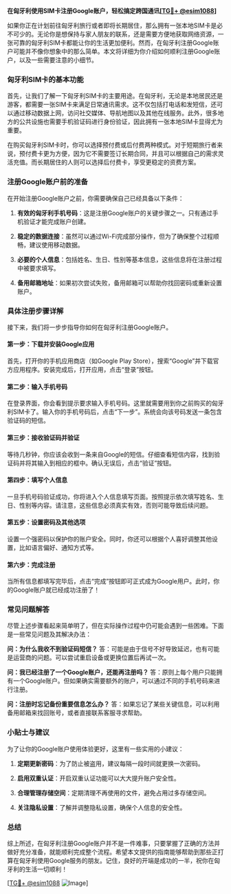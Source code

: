 **在匈牙利使用SIM卡注册Google账户，轻松搞定跨国通讯[[TG💪+ @esim1088](https://t.me/s/esim1088)]**

如果你正在计划前往匈牙利旅行或者即将长期居住，那么拥有一张本地SIM卡是必不可少的。无论你是想保持与家人朋友的联系，还是需要方便地获取网络资源，一张可靠的匈牙利SIM卡都能让你的生活更加便利。然而，在匈牙利注册Google账户可能并不像你想象中的那么简单。本文将详细为你介绍如何顺利注册Google账户，以及一些需要注意的小细节。

### 匈牙利SIM卡的基本功能

首先，让我们了解一下匈牙利SIM卡的主要用途。在匈牙利，无论是本地居民还是游客，都需要一张SIM卡来满足日常通讯需求。这不仅包括打电话和发短信，还可以通过移动数据上网，访问社交媒体、导航地图以及其他在线服务。此外，很多地方的公共设施也需要手机验证码进行身份验证，因此拥有一张本地SIM卡显得尤为重要。

在购买匈牙利SIM卡时，你可以选择预付费或后付费两种模式。对于短期旅行者来说，预付费卡更为方便，因为它不需要签订长期合同，并且可以根据自己的需求灵活充值。而长期居住的人则可以选择后付费卡，享受更稳定的资费方案。

### 注册Google账户前的准备

在开始注册Google账户之前，你需要确保自己已经具备以下条件：

1. **有效的匈牙利手机号码**：这是注册Google账户的关键步骤之一。只有通过手机验证才能完成账户创建。
   
2. **稳定的数据连接**：虽然可以通过Wi-Fi完成部分操作，但为了确保整个过程顺畅，建议使用移动数据。

3. **必要的个人信息**：包括姓名、生日、性别等基本信息，这些信息将在注册过程中被要求填写。

4. **备用邮箱地址**：如果初次尝试失败，备用邮箱可以帮助你找回密码或重新设置账户。

### 具体注册步骤详解

接下来，我们将一步步指导你如何在匈牙利注册Google账户。

#### 第一步：下载并安装Google应用
首先，打开你的手机应用商店（如Google Play Store），搜索“Google”并下载官方应用程序。安装完成后，打开应用，点击“登录”按钮。

#### 第二步：输入手机号码
在登录界面，你会看到提示要求输入手机号码。这里就需要用到你之前购买的匈牙利SIM卡了。输入你的手机号码后，点击“下一步”。系统会向该号码发送一条包含验证码的短信。

#### 第三步：接收验证码并验证
等待几秒钟，你应该会收到一条来自Google的短信。仔细查看短信内容，找到验证码并将其输入到相应的框中。确认无误后，点击“验证”按钮。

#### 第四步：填写个人信息
一旦手机号码验证成功，你将进入个人信息填写页面。按照提示依次填写姓名、生日、性别等内容。请注意，这些信息必须真实有效，否则可能导致后续问题。

#### 第五步：设置密码及其他选项
设置一个强密码以保护你的账户安全。同时，你还可以根据个人喜好调整其他设置，比如语言偏好、通知方式等。

#### 第六步：完成注册
当所有信息都填写完毕后，点击“完成”按钮即可正式成为Google用户。此时，你的Google账户就已经成功注册了！

### 常见问题解答

尽管上述步骤看起来简单明了，但在实际操作过程中仍可能会遇到一些困难。下面是一些常见问题及其解决办法：

**问：为什么我收不到验证码短信？**
答：可能是由于信号不好导致延迟，也有可能是运营商的问题。可以尝试重启设备或更换位置后再试一次。

**问：我已经注册了一个Google账户，还能再注册吗？**
答：原则上每个用户只能拥有一个Google账户。但如果确实需要额外的账户，可以通过不同的手机号码来进行注册。

**问：注册时忘记备份重要信息怎么办？**
答：如果忘记了某些关键信息，可以利用备用邮箱来找回账号，或者直接联系客服寻求帮助。

### 小贴士与建议

为了让你的Google账户使用体验更好，这里有一些实用的小建议：

1. **定期更新密码**：为了防止被盗用，建议每隔一段时间就更换一次密码。
   
2. **启用双重认证**：开启双重认证功能可以大大提升账户安全性。

3. **合理管理存储空间**：定期清理不再使用的文件，避免占用过多存储空间。

4. **关注隐私设置**：了解并调整隐私设置，确保个人信息的安全性。

### 总结

综上所述，在匈牙利注册Google账户并不是一件难事，只要掌握了正确的方法并做好充分准备，就能顺利完成整个流程。希望本文提供的指南能够帮助到那些正打算在匈牙利使用Google服务的朋友。记住，良好的开端是成功的一半，祝你在匈牙利的生活一切顺利！

[[TG💪+ @esim1088](https://t.me/s/esim1088) ![Image](https://i.postimg.cc/4NQfJmqS/Snipaste-2025-05-13-00-14-12.png)]